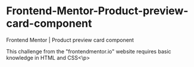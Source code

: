 # Frontend-Mentor-Product-preview-card-component
Frontend Mentor | Product preview card component

<p>This challenge from the "frontendmentor.io" website requires basic knowledge in HTML and CSS<\p>


